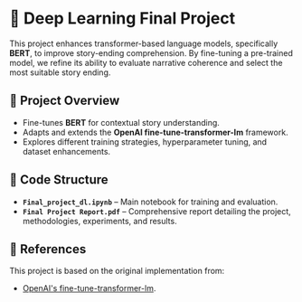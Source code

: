 # 🚀 Deep Learning Final Project

This project enhances transformer-based language models, specifically **BERT**, to improve story-ending comprehension. By fine-tuning a pre-trained model, we refine its ability to evaluate narrative coherence and select the most suitable story ending.

## 🔹 Project Overview
- Fine-tunes **BERT** for contextual story understanding.
- Adapts and extends the **OpenAI fine-tune-transformer-lm** framework.
- Explores different training strategies, hyperparameter tuning, and dataset enhancements.

## 📂 Code Structure
- **`Final_project_dl.ipynb`** – Main notebook for training and evaluation.
- **`Final Project Report.pdf`** – Comprehensive report detailing the project, methodologies, experiments, and results.

## 📖 References
This project is based on the original implementation from:
- [OpenAI's fine-tune-transformer-lm](https://github.com/openai/finetune-transformer-lm).

